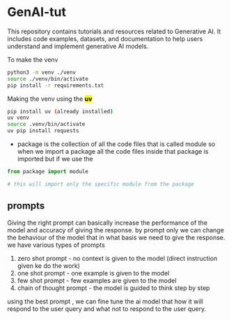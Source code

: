 # GenAI-tut
This repository contains tutorials and resources related to Generative AI. It includes code examples, datasets, and documentation to help users understand and implement generative AI models.

To make the venv
```bash
python3 -m venv ./venv
source ./venv/bin/activate
pip install -r requirements.txt
```

Making the venv using the <mark>**uv**</mark> 
```bash
pip install uv (already installed)
uv venv 
source .venv/bin/activate
uv pip install requests

```

- package is the collection of all the code files that is called module
so when we import a package all the code files inside that package is imported 
but if we use the 
```python
from package import module

# this will import only the specific module from the package
```
 
## prompts
Giving the right prompt can basically increase the performance of the model and accuracy of giving the response. by prompt only we can change the behaviour of the model that in what basis we need to give the response.
we have various types of prompts
1. zero shot prompt - no context is given to the model (direct instruction given ke do the work)
2. one shot prompt - one example is given to the model 
3. few shot prompt - few examples are given to the model
4. chain of thought prompt - the model is guided to think step by step

using the best prompt , we can fine tune the ai model that how it will respond to the user query and what not to respond to the user query.